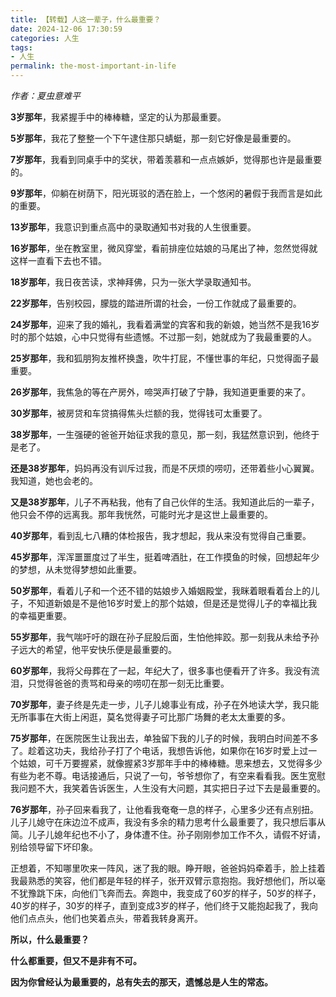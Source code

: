 ```yaml
---
title: 【转载】人这一辈子，什么最重要？
date: 2024-12-06 17:30:59
categories: 人生
tags:
- 人生
permalink: the-most-important-in-life
---
```

_作者：夏虫意难平_

**3岁那年**，我紧握手中的棒棒糖，坚定的认为那最重要。

**5岁那年**，我花了整整一个下午逮住那只蜻蜓，那一刻它好像是最重要的。
<!--more-->
**7岁那年**，我看到同桌手中的奖状，带着羡慕和一点点嫉妒，觉得那也许是最重要的。

**9岁那年**，仰躺在树荫下，阳光斑驳的洒在脸上，一个悠闲的暑假于我而言是如此的重要。

**13岁那年**，我意识到重点高中的录取通知书对我的人生很重要。

**16岁那年**，坐在教室里，微风穿堂，看前排座位姑娘的马尾出了神，忽然觉得就这样一直看下去也不错。

**18岁那年**，我日夜苦读，求神拜佛，只为一张大学录取通知书。

**22岁那年**，告别校园，朦胧的踏进所谓的社会，一份工作就成了最重要的。

**24岁那年**，迎来了我的婚礼，我看着满堂的宾客和我的新娘，她当然不是我16岁时的那个姑娘，心中只觉得有些遗憾。不过那一刻，她就成为了我最重要的人。

**25岁那年**，我和狐朋狗友推杯换盏，吹牛打屁，不懂世事的年纪，只觉得面子最重要。

**26岁那年**，我焦急的等在产房外，啼哭声打破了宁静，我知道更重要的来了。

**30岁那年**，被房贷和车贷搞得焦头烂额的我，觉得钱可太重要了。

**38岁那年**，一生强硬的爸爸开始征求我的意见，那一刻，我猛然意识到，他终于是老了。

**还是38岁那年**，妈妈再没有训斥过我，而是不厌烦的唠叨，还带着些小心翼翼。我知道，她也会老的。

**又是38岁那年**，儿子不再粘我，他有了自己伙伴的生活。我知道此后的一辈子，他只会不停的远离我。那年我恍然，可能时光才是这世上最重要的。

**40岁那年**，看到乱七八糟的体检报告，我才想起，我从来没有觉得自己重要。

**45岁那年**，浑浑噩噩度过了半生，挺着啤酒肚，在工作摸鱼的时候，回想起年少的梦想，从未觉得梦想如此重要。

**50岁那年**，看着儿子和一个还不错的姑娘步入婚姻殿堂，我眯着眼看着台上的儿子，不知道新娘是不是他16岁时爱上的那个姑娘，但是还是觉得儿子的幸福比我的幸福更重要。

**55岁那年**，我气喘吁吁的跟在孙子屁股后面，生怕他摔跤。那一刻我从未给予孙子远大的希望，他平安快乐便是最重要的。

**60岁那年**，我将父母葬在了一起，年纪大了，很多事也便看开了许多。我没有流泪，只觉得爸爸的责骂和母亲的唠叨在那一刻无比重要。

**70岁那年**，妻子终是先走一步，儿子儿媳事业有成，孙子在外地读大学，我只能无所事事在大街上闲逛，莫名觉得妻子可比那广场舞的老太太重要的多。

**75岁那年**，在医院医生让我出去，单独留下我的儿子的时候，我明白时间差不多了。趁着这功夫，我给孙子打了个电话，我想告诉他，如果你在16岁时爱上过一个姑娘，可千万要握紧，就像握紧3岁那年手中的棒棒糖。思来想去，又觉得多少有些为老不尊。电话接通后，只说了一句，爷爷想你了，有空来看看我。医生宽慰我问题不大，我笑着告诉医生，人生没有大问题，其实把日子过下去是最重要的。

**76岁那年**，孙子回来看我了，让他看我奄奄一息的样子，心里多少还有点别扭。儿子儿媳守在床边泣不成声，我没有多余的精力思考什么最重要了，我只想后事从简。儿子儿媳年纪也不小了，身体遭不住。孙子刚刚参加工作不久，请假不好请，别给领导留下坏印象。

正想着，不知哪里吹来一阵风，迷了我的眼。睁开眼，爸爸妈妈牵着手，脸上挂着我最熟悉的笑容，他们都是年轻的样子，张开双臂示意抱抱。我好想他们，所以毫不犹豫跳下床，向他们飞奔而去。奔跑中，我变成了60岁的样子，50岁的样子，40岁的样子，30岁的样子，直到变成3岁的样子，他们终于又能抱起我了，我向他们点点头，他们也笑着点头，带着我转身离开。

**所以，什么最重要？**

**什么都重要，但又不是非有不可。**

**因为你曾经认为最重要的，总有失去的那天，遗憾总是人生的常态。**
